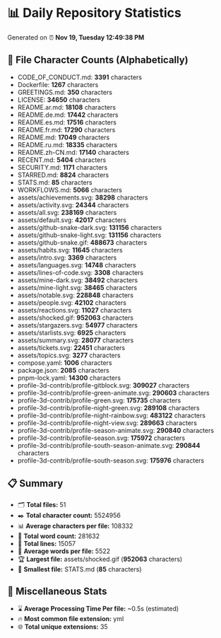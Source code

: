 # 📊 Daily Repository Statistics
Generated on ⏰ **Nov 19, Tuesday 12:49:38 PM**

## 📂 File Character Counts (Alphabetically)
- CODE_OF_CONDUCT.md: **3391** characters
- Dockerfile: **1267** characters
- GREETINGS.md: **350** characters
- LICENSE: **34650** characters
- README.ar.md: **18108** characters
- README.de.md: **17442** characters
- README.es.md: **17516** characters
- README.fr.md: **17290** characters
- README.md: **17049** characters
- README.ru.md: **18335** characters
- README.zh-CN.md: **17140** characters
- RECENT.md: **5404** characters
- SECURITY.md: **1171** characters
- STARRED.md: **8824** characters
- STATS.md: **85** characters
- WORKFLOWS.md: **5066** characters
- assets/achievements.svg: **38298** characters
- assets/activity.svg: **24344** characters
- assets/all.svg: **238169** characters
- assets/default.svg: **42017** characters
- assets/github-snake-dark.svg: **131156** characters
- assets/github-snake-light.svg: **131156** characters
- assets/github-snake.gif: **488673** characters
- assets/habits.svg: **11645** characters
- assets/intro.svg: **3369** characters
- assets/languages.svg: **14748** characters
- assets/lines-of-code.svg: **3308** characters
- assets/mine-dark.svg: **38492** characters
- assets/mine-light.svg: **38465** characters
- assets/notable.svg: **228848** characters
- assets/people.svg: **42102** characters
- assets/reactions.svg: **11027** characters
- assets/shocked.gif: **952063** characters
- assets/stargazers.svg: **54977** characters
- assets/starlists.svg: **6925** characters
- assets/summary.svg: **28077** characters
- assets/tickets.svg: **22451** characters
- assets/topics.svg: **3277** characters
- compose.yaml: **1006** characters
- package.json: **2085** characters
- pnpm-lock.yaml: **14300** characters
- profile-3d-contrib/profile-gitblock.svg: **309027** characters
- profile-3d-contrib/profile-green-animate.svg: **290603** characters
- profile-3d-contrib/profile-green.svg: **175735** characters
- profile-3d-contrib/profile-night-green.svg: **289108** characters
- profile-3d-contrib/profile-night-rainbow.svg: **483122** characters
- profile-3d-contrib/profile-night-view.svg: **289663** characters
- profile-3d-contrib/profile-season-animate.svg: **290840** characters
- profile-3d-contrib/profile-season.svg: **175972** characters
- profile-3d-contrib/profile-south-season-animate.svg: **290844** characters
- profile-3d-contrib/profile-south-season.svg: **175976** characters

## 📋 Summary
- 🗂️ **Total files:** 51
- ✒️ **Total character count:** 5524956
- 📊 **Average characters per file:** 108332
- 📝 **Total word count:** 281632
- 🧾 **Total lines:** 15057
- 📐 **Average words per file:** 5522
- 🏆 **Largest file:** assets/shocked.gif (**952063** characters)
- 🥉 **Smallest file:** STATS.md (**85** characters)

## 🌟 Miscellaneous Stats
- ⌛ **Average Processing Time Per file:** ~0.5s (estimated)
- 🔥 **Most common file extension:** yml
- 🌐 **Total unique extensions:** 35
